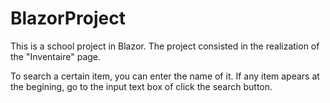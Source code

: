 # BlazorProject

This is a school project in Blazor. The project consisted in the realization of the "Inventaire" page.

To search a certain item, you can enter the name of it. If any item apears at the begining, go to the input text box of click the search button.
